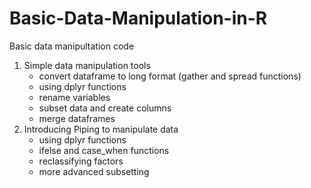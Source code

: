 # Basic-Data-Manipulation-in-R

Basic data manipultation code 

1. Simple data manipulation tools
    - convert dataframe to long format (gather and spread functions)
    - using dplyr functions
    - rename variables
    - subset data and create columns
    - merge dataframes
2. Introducing Piping to manipulate data
    - using dplyr functions
    - ifelse and case_when functions
    - reclassifying factors
    - more advanced subsetting
